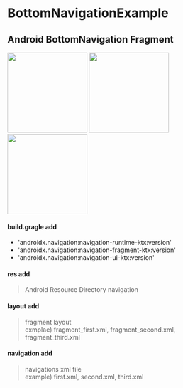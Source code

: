 # BottomNavigationExample

Android BottomNavigation Fragment
---------------------------------

<div>
<img src="https://user-images.githubusercontent.com/38239236/62759578-a799c000-babc-11e9-9757-83edda16702c.jpg" width="180"></img>
<img src="https://user-images.githubusercontent.com/38239236/62759580-ab2d4700-babc-11e9-914a-eab7b2dc55c6.jpg" width="180"></img>
<img src="https://user-images.githubusercontent.com/38239236/62759583-acf70a80-babc-11e9-80a9-5cca671a5328.jpg" width="180"></img>
</div>

#### build.gragle add 
- 'androidx.navigation:navigation-runtime-ktx:version'
- 'androidx.navigation:navigation-fragment-ktx:version'
- 'androidx.navigation:navigation-ui-ktx:version'


#### res add
>Android Resource Directory 
>navigation


#### layout add
>fragment layout  
exmplae) fragment_first.xml, fragment_second.xml, fragment_third.xml  
  
#### navigation add
>navigations xml file  
example) first.xml, second.xml, third.xml
